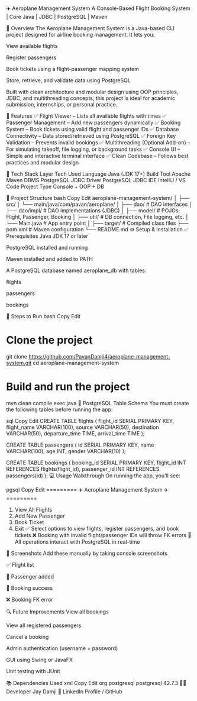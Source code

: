 ✈️ Aeroplane Management System
A Console-Based Flight Booking System | Core Java | JDBC | PostgreSQL | Maven




📌 Overview
The Aeroplane Management System is a Java-based CLI project designed for airline booking management. It lets you:

View available flights

Register passengers

Book tickets using a flight-passenger mapping system

Store, retrieve, and validate data using PostgreSQL

Built with clean architecture and modular design using OOP principles, JDBC, and multithreading concepts, this project is ideal for academic submission, internships, or personal practice.

🧩 Features
✅ Flight Viewer – Lists all available flights with times
✅ Passenger Management – Add new passengers dynamically
✅ Booking System – Book tickets using valid flight and passenger IDs
✅ Database Connectivity – Data stored/retrieved using PostgreSQL
✅ Foreign Key Validation – Prevents invalid bookings
✅ Multithreading (Optional Add-on) – For simulating takeoff, file logging, or background tasks
✅ Console UI – Simple and interactive terminal interface
✅ Clean Codebase – Follows best practices and modular design

🧱 Tech Stack
Layer	Tech Used
Language	Java (JDK 17+)
Build Tool	Apache Maven
DBMS	PostgreSQL
JDBC Driver	PostgreSQL JDBC
IDE	IntelliJ / VS Code
Project Type	Console + OOP + DB

📂 Project Structure
bash
Copy
Edit
aeroplane-management-system/
│
├── src/
│   └── main/java/com/pavan/aeroplane/
│       ├── dao/             # DAO interfaces
│       ├── dao/impl/        # DAO implementations (JDBC)
│       ├── model/           # POJOs: Flight, Passenger, Booking
│       ├── util/            # DB connection, File logging, etc.
│       └── Main.java        # App entry point
│
├── target/                  # Compiled class files
├── pom.xml                  # Maven configuration
└── README.md
⚙️ Setup & Installation
✅ Prerequisites
Java JDK 17 or later

PostgreSQL installed and running

Maven installed and added to PATH

A PostgreSQL database named aeroplane_db with tables:

flights

passengers

bookings

🔧 Steps to Run
bash
Copy
Edit
# Clone the project
git clone https://github.com/PavanDamji4/aeroplane-management-system.git
cd aeroplane-management-system

# Build and run the project
mvn clean compile exec:java
🔌 PostgreSQL Table Schema
You must create the following tables before running the app:

sql
Copy
Edit
CREATE TABLE flights (
    flight_id SERIAL PRIMARY KEY,
    flight_name VARCHAR(100),
    source VARCHAR(50),
    destination VARCHAR(50),
    departure_time TIME,
    arrival_time TIME
);

CREATE TABLE passengers (
    id SERIAL PRIMARY KEY,
    name VARCHAR(100),
    age INT,
    gender VARCHAR(10)
);

CREATE TABLE bookings (
    booking_id SERIAL PRIMARY KEY,
    flight_id INT REFERENCES flights(flight_id),
    passenger_id INT REFERENCES passengers(id)
);
💻 Usage Walkthrough
On running the app, you'll see:

pgsql
Copy
Edit
========= ✈️ Aeroplane Management System ✈️ =========
1. View All Flights
2. Add New Passenger
3. Book Ticket
4. Exit
✅ Select options to view flights, register passengers, and book tickets
❌ Booking with invalid flight/passenger IDs will throw FK errors
🧠 All operations interact with PostgreSQL in real-time

📸 Screenshots
Add these manually by taking console screenshots

✅ Flight list

👤 Passenger added

🎫 Booking success

❌ Booking FK error

🔍 Future Improvements
View all bookings

View all registered passengers

Cancel a booking

Admin authentication (username + password)

GUI using Swing or JavaFX

Unit testing with JUnit

📚 Dependencies Used
xml
Copy
Edit
<dependencies>
    <dependency>
        <groupId>org.postgresql</groupId>
        <artifactId>postgresql</artifactId>
        <version>42.7.3</version>
    </dependency>
</dependencies>
👨‍💻 Developer
Jay Damji
📧 LinkedIn Profile / GitHub

